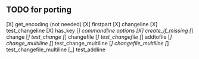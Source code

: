 TODO for porting
----------------

[X] get_encoding (not needed)
[X] firstpart
[X] changeline
[X] test_changeline
[X] has_key
[_] commandline options
[X] create_if_missing
[_] change
[_] test_change
[_] changefile
[_] test_changefile
[_] addtofile
[_] change_multiline
[_] test_change_multiline
[_] changefile_multiline
[_] test_changefile_multiline
[_] test_addline
